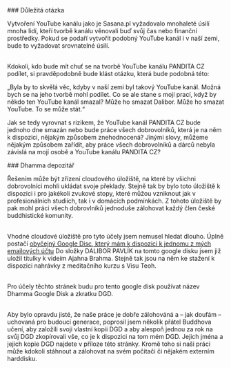 <div id="anchor-dulezita-otazka" markdown="1" >
### Důležitá otázka
</div>

Vytvoření YouTube kanálu jako je Sasana.pl vyžadovalo mnohaleté úsilí mnoha lidí, kteří tvorbě kanálu věnovali buď svůj čas nebo finanční prostředky. Pokud se podaří vytvořit podobný YouTube kanál i v naší zemi, bude to vyžadovat srovnatelné úsilí.<br><br>

Kdokoli, kdo bude mít chuť se na tvorbě YouTube kanálu PANDITA CZ podílet, si pravděpodobně bude klást otázku, která bude podobná této:

<div class="citace" markdown="1">
„Byla by to skvělá věc, kdyby v naší zemi byl takový YouTube kanál. Možná bych se na jeho tvorbě mohl podílet. Co se ale stane s mojí prací, když by někdo ten YouTube kanál smazal? Může ho smazat Dalibor. Může ho smazat YouTube. To se může stát.“
</div>

Jak se tedy vyrovnat s rizikem, že YouTube kanál PANDITA CZ bude jednoho dne smazán nebo bude práce všech dobrovolníků, která je na něm k dispozici, nějakým způsobem znehodnocená? Jinými slovy, můžeme nějakým způsobem zařídit, aby práce všech dobrovolníků a dárců nebyla závislá na mojí osobě a YouTube kanálu PANDITA CZ?

<div id="anchor-dhamma-depozitar" markdown="1" >
### Dhamma depozitář
</div>

Řešením může být zřízení cloudového úložiště, na které by všichni dobrovolníci mohli ukládat svoje překlady. Stejně tak by bylo toto úložiště k dispozici i pro jakékoli zvukové stopy, které můžou vzniknout jak v profesionálních studiích, tak i v domácích podmínkách. Z tohoto úložiště by pak mohl práci všech dobrovlníků jednoduše zálohovat každý člen české buddhistické komunity. <br><br>

Vhodné cloudové úložiště pro tyto účely jsem nemusel hledat dlouho. Úplně postačí [obyčejný Google Disc, který mám k dispozici k jednomu z mých emailových účtu](https://drive.google.com/drive/u/0/my-drive) Do složky DALIBOR PAVLÍK na tomto google disku jsem již uložil titulky k videím Ajahna Brahma. Stejně tak jsou na něm ke stažení k dispozici nahrávky z meditačního kurzu s Visu Teoh. <br><br>

Pro účely těchto stránek budu pro tento google disk používat název Dhamma Google Disk a zkratku DGD.<br><br>

Aby bylo opravdu jisté, že naše práce je dobře zálohováná a – jak doufám – uchovaná pro budoucí generace, poprosil jsem několik přátel Buddhova učení, aby založili svoji vlastní kopii DGD a aby alespoň jednou za rok na svůj DGD zkopírovali vše, co je k dispozici na tom mém DGD. Jejich jména a jejich kopie DGD najdete v příloze této stránky. Kromě toho si naši práci může kdokoli stáhnout a zálohovat na svém počitači či nějakém externím harddisku.
